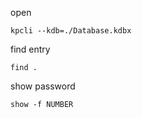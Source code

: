 open
```
kpcli --kdb=./Database.kdbx
```

find entry
```
find .
```

show password
```
show -f NUMBER
```